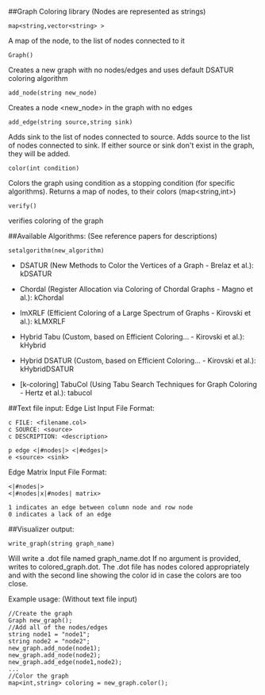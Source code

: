 ##Graph Coloring library (Nodes are represented as strings)

    map<string,vector<string> >
A map of the node, to the list of nodes connected to it

    Graph()
Creates a new graph with no nodes/edges and uses default DSATUR coloring algorithm
    
    add_node(string new_node)
Creates a node <new_node> in the graph with no edges
    
    add_edge(string source,string sink)
Adds sink to the list of nodes connected to source. Adds source to the list of nodes connected to sink. If either source or sink don't exist in the graph, they will be added.
    
    color(int condition)
Colors the graph using condition as a stopping condition (for specific algorithms). Returns a map of nodes, to their colors (map<string,int>)

    verify()
verifies coloring of the graph

##Available Algorithms: (See reference papers for descriptions)

    setalgorithm(new_algorithm)

- DSATUR (New Methods to Color the Vertices of a Graph - Brelaz et al.): kDSATUR
- Chordal (Register Allocation via Coloring of Chordal Graphs - Magno et al.): kChordal
- lmXRLF (Efficient Coloring of a Large Spectrum of Graphs - Kirovski et al.): kLMXRLF
- Hybrid Tabu (Custom, based on Efficient Coloring... - Kirovski et al.): kHybrid
- Hybrid DSATUR (Custom, based on Efficient Coloring... - Kirovski et al.): kHybridDSATUR

- [k-coloring] TabuCol (Using Tabu Search Techniques for Graph Coloring - Hertz et al.): tabucol

##Text file input:
Edge List Input File Format:

    c FILE: <filename.col>
    c SOURCE: <source>
    c DESCRIPTION: <description>

    p edge <|#nodes|> <|#edges|>
    e <source> <sink>

Edge Matrix Input File Format:

    <|#nodes|>
    <|#nodes|x|#nodes| matrix>

    1 indicates an edge between column node and row node
    0 indicates a lack of an edge

##Visualizer output:

    write_graph(string graph_name)

Will write a .dot file named graph_name.dot
If no argument is provided, writes to colored_graph.dot. The .dot file has
    nodes colored appropriately and with the second line showing the color id
    in case the colors are too close.

Example usage: (Without text file input)

    //Create the graph
    Graph new_graph();
    //Add all of the nodes/edges
    string node1 = "node1";
    string node2 = "node2";
    new_graph.add_node(node1);
    new_graph.add_node(node2);
    new_graph.add_edge(node1,node2);
    ...
    //Color the graph
    map<int,string> coloring = new_graph.color();

